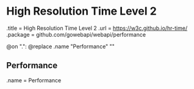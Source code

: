 # High Resolution Time Level 2

.title = High Resolution Time Level 2
.url = <https://w3c.github.io/hr-time/>
.package = github.com/gowebapi/webapi/performance

@on ".": @replace .name "Performance" ""

## Performance

.name = Performance
